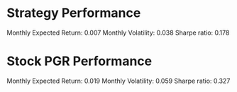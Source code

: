 # Strategy Performance
Monthly Expected Return: 0.007
Monthly Volatility: 0.038
Sharpe ratio: 0.178
# Stock PGR Performance
Monthly Expected Return: 0.019
Monthly Volatility: 0.059
Sharpe ratio: 0.327
